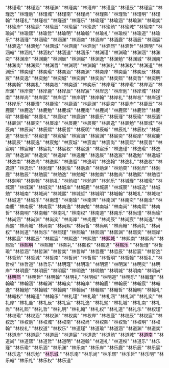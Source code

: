   "林瑾瑜"
  "林瑾涵"
  "林瑾渊"
  "林瑾奕"
  "林瑾岸"
  "林瑾鹿"
  "林瑾辰"
  "林瑾宸"
  "林瑾逸"
  "林瑾勉"
  "林瑾城"
  "林瑾南"
  "林瑾尚"
  "林瑾熙"
  "林瑾哲"
  "林瑾明"
  "林瑾翰"
  "林瑾礼"
  "林瑾权"
  "林瑾道"
  "林瑾乐"
  "林瑜瑾"
  "林瑜涵"
  "林瑜渊"
  "林瑜奕"
  "林瑜岸"
  "林瑜鹿"
  "林瑜辰"
  "林瑜宸"
  "林瑜逸"
  "林瑜勉"
  "林瑜城"
  "林瑜南"
  "林瑜尚"
  "林瑜熙"
  "林瑜哲"
  "林瑜明"
  "林瑜翰"
  "林瑜礼"
  "林瑜权"
  "林瑜道"
  "林瑜乐"
  "林涵瑾"
  "林涵瑜"
  "林涵渊"
  "林涵奕"
  "林涵岸"
  "林涵鹿"
  "林涵辰"
  "林涵宸"
  "林涵逸"
  "林涵勉"
  "林涵城"
  "林涵南"
  "林涵尚"
  "林涵熙"
  "林涵哲"
  "林涵明"
  "林涵翰"
  "林涵礼"
  "林涵权"
  "林涵道"
  "林涵乐"
  "林渊瑾"
  "林渊瑜"
  "林渊涵"
  "林渊奕"
  "林渊岸"
  "林渊鹿"
  "林渊辰"
  "林渊宸"
  "林渊逸"
  "林渊勉"
  "林渊城"
  "林渊南"
  "林渊尚"
  "林渊熙"
  "林渊哲"
  "林渊明"
  "林渊翰"
  "林渊礼"
  "林渊权"
  "林渊道"
  "林渊乐"
  "林奕瑾"
  "林奕瑜"
  "林奕涵"
  "林奕渊"
  "林奕岸"
  "林奕鹿"
  "林奕辰"
  "林奕宸"
  "林奕逸"
  "林奕勉"
  "林奕城"
  "林奕南"
  "林奕尚"
  "林奕熙"
  "林奕哲"
  "林奕明"
  "林奕翰"
  "林奕礼"
  "林奕权"
  "林奕道"
  "林奕乐"
  "林岸瑾"
  "林岸瑜"
  "林岸涵"
  "林岸渊"
  "林岸奕"
  "林岸鹿"
  "林岸辰"
  "林岸宸"
  "林岸逸"
  "林岸勉"
  "林岸城"
  "林岸南"
  "林岸尚"
  "林岸熙"
  "林岸哲"
  "林岸明"
  "林岸翰"
  "林岸礼"
  "林岸权"
  "林岸道"
  "林岸乐"
  "林鹿瑾"
  "林鹿瑜"
  "林鹿涵"
  "林鹿渊"
  "林鹿奕"
  "林鹿岸"
  "林鹿辰"
  "林鹿宸"
  "林鹿逸"
  "林鹿勉"
  "林鹿城"
  "林鹿南"
  "林鹿尚"
  "林鹿熙"
  "林鹿哲"
  "林鹿明"
  "林鹿翰"
  "林鹿礼"
  "林鹿权"
  "林鹿道"
  "林鹿乐"
  "林辰瑾"
  "林辰瑜"
  "林辰涵"
  "林辰渊"
  "林辰奕"
  "林辰岸"
  "林辰鹿"
  "林辰宸"
  "林辰逸"
  "林辰勉"
  "林辰城"
  "林辰南"
  "林辰尚"
  "林辰熙"
  "林辰哲"
  "林辰明"
  "林辰翰"
  "林辰礼"
  "林辰权"
  "林辰道"
  "林辰乐"
  "林宸瑾"
  "林宸瑜"
  "林宸涵"
  "林宸渊"
  "林宸奕"
  "林宸岸"
  "林宸鹿"
  "林宸辰"
  "林宸逸"
  "林宸勉"
  "林宸城"
  "林宸南"
  "林宸尚"
  "林宸熙"
  "林宸哲"
  "林宸明"
  "林宸翰"
  "林宸礼"
  "林宸权"
  "林宸道"
  "林宸乐"
  "林逸瑾"
  "林逸瑜"
  "林逸涵"
  "林逸渊"
  "林逸奕"
  "林逸岸"
  "林逸鹿"
  "林逸辰"
  "林逸宸"
  "林逸勉"
  "林逸城"
  "林逸南"
  "林逸尚"
  "林逸熙"
  "林逸哲"
  "林逸明"
  "林逸翰"
  "林逸礼"
  "林逸权"
  "林逸道"
  "林逸乐"
  "林勉瑾"
  "林勉瑜"
  "林勉涵"
  "林勉渊"
  "林勉奕"
  "林勉岸"
  "林勉鹿"
  "林勉辰"
  "林勉宸"
  "林勉逸"
  "林勉城"
  "林勉南"
  "林勉尚"
  "林勉熙"
  "林勉哲"
  "林勉明"
  "林勉翰"
  "林勉礼"
  "林勉权"
  "林勉道"
  "林勉乐"
  "林城瑾"
  "林城瑜"
  "林城涵"
  "林城渊"
  "林城奕"
  "林城岸"
  "林城鹿"
  "林城辰"
  "林城宸"
  "林城逸"
  "林城勉"
  "林城南"
  "林城尚"
  "林城熙"
  "林城哲"
  "林城明"
  "林城翰"
  "林城礼"
  "林城权"
  "林城道"
  "林城乐"
  "林南瑾"
  "林南瑜"
  "林南涵"
  "林南渊"
  "林南奕"
  "林南岸"
  "林南鹿"
  "林南辰"
  "林南宸"
  "林南逸"
  "林南勉"
  "林南城"
  "林南尚"
  "林南熙"
  "林南哲"
  "林南明"
  "林南翰"
  "林南礼"
  "林南权"
  "林南道"
  "林南乐"
  "林尚瑾"
  "林尚瑜"
  "林尚涵"
  "林尚渊"
  "林尚奕"
  "林尚岸"
  "林尚鹿"
  "林尚辰"
  "林尚宸"
  "林尚逸"
  "林尚勉"
  "林尚城"
  "林尚南"
  "林尚熙"
  "林尚哲"
  "林尚明"
  "林尚翰"
  "林尚礼"
  "林尚权"
  "林尚道"
  "林尚乐"
  "林熙瑾"
  "林熙瑜"
  "林熙涵"
  "林熙渊"
  "林熙奕"
  "林熙岸"
  "林熙鹿"
  "林熙辰"
  "林熙宸"
  "林熙逸"
  "林熙勉"
  "<mark style="background: #FFB8EBA6;">林熙城</mark> "
  "林熙南"
  "林熙尚"
  "林熙哲"
  "<mark style="background: #FFB8EBA6;">林熙明</mark> "
  "林熙翰"
  "林熙礼"
  "林熙权"
  "林熙道"
  "<mark style="background: #FFB8EBA6;">林熙乐</mark> "
  "林哲瑾"
  "林哲瑜"
  "林哲涵"
  "林哲渊"
  "林哲奕"
  "林哲岸"
  "林哲鹿"
  "林哲辰"
  "林哲宸"
  "林哲逸"
  "林哲勉"
  "林哲城"
  "林哲南"
  "林哲尚"
  "林哲熙"
  "林哲明"
  "林哲翰"
  "林哲礼"
  "林哲权"
  "林哲道"
  "林哲乐"
  "林明瑾"
  "林明瑜"
  "林明涵"
  "林明渊"
  "林明奕"
  "林明岸"
  "林明鹿"
  "林明辰"
  "林明宸"
  "林明逸"
  "林明勉"
  "林明城"
  "林明南"
  "林明尚"
  "<mark style="background: #FFB8EBA6;">林明熙</mark> "
  "林明哲"
  "林明翰"
  "林明礼"
  "林明权"
  "林明道"
  "林明乐"
  "林翰瑾"
  "林翰瑜"
  "林翰涵"
  "林翰渊"
  "林翰奕"
  "林翰岸"
  "林翰鹿"
  "林翰辰"
  "林翰宸"
  "林翰逸"
  "林翰勉"
  "林翰城"
  "林翰南"
  "林翰尚"
  "林翰熙"
  "林翰哲"
  "林翰明"
  "林翰礼"
  "林翰权"
  "林翰道"
  "林翰乐"
  "林礼瑾"
  "林礼瑜"
  "林礼涵"
  "林礼渊"
  "林礼奕"
  "林礼岸"
  "林礼鹿"
  "林礼辰"
  "林礼宸"
  "林礼逸"
  "林礼勉"
  "林礼城"
  "林礼南"
  "林礼尚"
  "林礼熙"
  "林礼哲"
  "林礼明"
  "林礼翰"
  "林礼权"
  "林礼道"
  "林礼乐"
  "林权瑾"
  "林权瑜"
  "林权涵"
  "林权渊"
  "林权奕"
  "林权岸"
  "林权鹿"
  "林权辰"
  "林权宸"
  "林权逸"
  "林权勉"
  "林权城"
  "林权南"
  "林权尚"
  "林权熙"
  "林权哲"
  "林权明"
  "林权翰"
  "林权礼"
  "林权道"
  "林权乐"
  "林道瑾"
  "林道瑜"
  "林道涵"
  "林道渊"
  "林道奕"
  "林道岸"
  "林道鹿"
  "林道辰"
  "林道宸"
  "林道逸"
  "林道勉"
  "林道城"
  "<mark style="background: #FFB8EBA6;">林道南</mark> "
  "林道尚"
  "林道熙"
  "林道哲"
  "林道明"
  "林道翰"
  "林道礼"
  "林道权"
  "林道乐"
  "林乐瑾"
  "林乐瑜"
  "林乐涵"
  "林乐渊"
  "林乐奕"
  "林乐岸"
  "林乐鹿"
  "林乐辰"
  "林乐宸"
  "林乐逸"
  "林乐勉"
  "<mark style="background: #FFB8EBA6;">林乐城</mark> "
  "林乐南"
  "林乐尚"
  "林乐熙"
  "林乐哲"
  "林乐明"
  "林乐翰"
  "林乐礼"
  "林乐权"
  "林乐道"